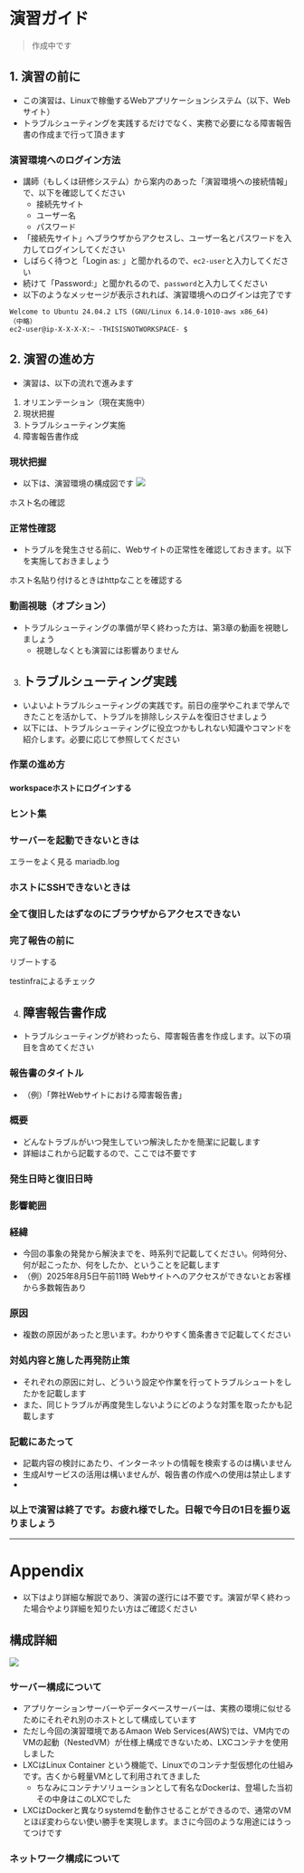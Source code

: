 演習ガイド
==

> 作成中です
## 1. 演習の前に
- この演習は、Linuxで稼働するWebアプリケーションシステム（以下、Webサイト）
- トラブルシューティングを実践するだけでなく、実務で必要になる障害報告書の作成まで行って頂きます
### 演習環境へのログイン方法
- 講師（もしくは研修システム）から案内のあった「演習環境への接続情報」で、以下を確認してください
    - 接続先サイト
    - ユーザー名
    - パスワード
- 「接続先サイト」へブラウザからアクセスし、ユーザー名とパスワードを入力してログインしてください
- しばらく待つと「Login as: 」と聞かれるので、`ec2-user`と入力してください
- 続けて「Password:」と聞かれるので、`password`と入力してください
- 以下のようなメッセージが表示されれば、演習環境へのログインは完了です
```
Welcome to Ubuntu 24.04.2 LTS (GNU/Linux 6.14.0-1010-aws x86_64)
（中略）
ec2-user@ip-X-X-X-X:~ -THISISNOTWORKSPACE- $ 
```
## 2. 演習の進め方
- 演習は、以下の流れで進みます
1. オリエンテーション（現在実施中）
2. 現状把握
3. トラブルシューティング実施
4. 障害報告書作成
### 現状把握
- 以下は、演習環境の構成図です
![](./linuxintro-tshoot-structure-student.svg)
 
ホスト名の確認

### 正常性確認
- トラブルを発生させる前に、Webサイトの正常性を確認しておきます。以下を実施しておきましょう

ホスト名貼り付けるときはhttpなことを確認する


### 動画視聴（オプション）
- トラブルシューティングの準備が早く終わった方は、第3章の動画を視聴しましょう
  - 視聴しなくとも演習には影響ありません

3. ## トラブルシューティング実践
- いよいよトラブルシューティングの実践です。前日の座学やこれまで学んできたことを活かして、トラブルを排除しシステムを復旧させましょう
- 以下には、トラブルシューティングに役立つかもしれない知識やコマンドを紹介します。必要に応じて参照してください
### 作業の進め方
#### workspaceホストにログインする


### ヒント集
### サーバーを起動できないときは
エラーをよく見る
mariadb.log

### ホストにSSHできないときは
### 全て復旧したはずなのにブラウザからアクセスできない





### 完了報告の前に
リブートする

testinfraによるチェック




4. ## 障害報告書作成
- トラブルシューティングが終わったら、障害報告書を作成します。以下の項目を含めてください
### 報告書のタイトル
-  （例）「弊社Webサイトにおける障害報告書」
### 概要
- どんなトラブルがいつ発生していつ解決したかを簡潔に記載します
- 詳細はこれから記載するので、ここでは不要です
### 発生日時と復旧日時
### 影響範囲
### 経緯
- 今回の事象の発発から解決までを、時系列で記載してください。何時何分、何が起こったか、何をしたか、ということを記載します
- （例）2025年8月5日午前11時 Webサイトへのアクセスができないとお客様から多数報告あり
### 原因
- 複数の原因があったと思います。わかりやすく箇条書きで記載してください
### 対処内容と施した再発防止策
- それぞれの原因に対し、どういう設定や作業を行ってトラブルシュートをしたかを記載します
- また、同じトラブルが再度発生しないようにどのような対策を取ったかも記載します

### 記載にあたって
- 記載内容の検討にあたり、インターネットの情報を検索するのは構いません
- 生成AIサービスの活用は構いませんが、報告書の作成への使用は禁止します
- 


### 以上で演習は終了です。お疲れ様でした。日報で今日の1日を振り返りましょう

---
# Appendix
- 以下はより詳細な解説であり、演習の遂行には不要です。演習が早く終わった場合やより詳細を知りたい方はご確認ください
## 構成詳細
![](./linuxintro-tshoot-structure-student-detail.svg)
### サーバー構成について
- アプリケーションサーバーやデータベースサーバーは、実務の環境に似せるためにそれぞれ別のホストとして構成しています
- ただし今回の演習環境であるAmaon Web Services(AWS)では、VM内でのVMの起動（NestedVM）が仕様上構成できないため、LXCコンテナを使用しました
- LXCはLinux Container という機能で、Linuxでのコンテナ型仮想化の仕組みです。古くから軽量VMとして利用されてきました
  - ちなみにコンテナソリューションとして有名なDockerは、登場した当初その中身はこのLXCでした
- LXCはDockerと異なりsystemdを動作させることができるので、通常のVMとほぼ変わらない使い勝手を実現します。まさに今回のような用途にはうってつけです
### ネットワーク構成について



